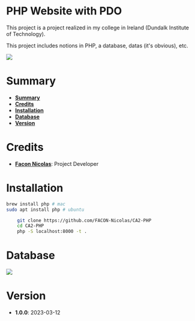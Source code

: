 # PHP Website with PDO

This project is a project realized in my college in Ireland (Dundalk Institute of Technology).

This project includes notions in PHP, a database, datas (it's obvious), etc.

![](website.png)

# Summary 

* **[Summary](#summary)**
* **[Credits](#credits)**
* **[Installation](#installation)**
* **[Database](#database)**
* **[Version](#version)**

# Credits

* **[Facon Nicolas](github.com/FACON-Nicolas)**: Project Developer

# Installation

```sh
brew install php # mac
sudo apt install php # ubuntu
```


```sh
    git clone https://github.com/FACON-Nicolas/CA2-PHP
    cd CA2-PHP
    php -S localhost:8000 -t .
```

# Database

![](http://www.plantuml.com/plantuml/png/TKzToeCm47pVK-G2kOCF7tWCYMRukh1HoSQM8hrxNL4YI5yopCyCsKPBo6L9GaI315NNXWItalEEextZnWqZTCWy5vv6enc2e8ZT6o6RC2-zi3wmanTwvRBt4Y87-fppVtX2fXdPhUVwpQoMuV-67SUQQZ76UxywTi7FYQFilR-awLBS7TEeVjMqWvtg9TTivIN95m00)

# Version

* **1.0.0**: 2023-03-12